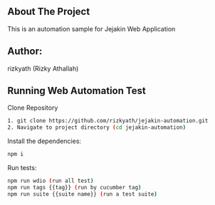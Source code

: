 ## About The Project
This is an automation sample for Jejakin Web Application

<!-- RUNNING WEB AUTOMATION TEST -->
## Author:
rizkyath (Rizky Athallah)

## Running Web Automation Test

Clone Repository

```bash
1. git clone https://github.com/rizkyath/jejakin-automation.git
2. Navigate to project directory (cd jejakin-automation)
```

Install the dependencies:

```bash
npm i
```

Run tests:

```bash
npm run wdio (run all test)
npm run tags {{tag}} (run by cucumber tag)
npm run suite {{suite name}} (run a test suite)
```
